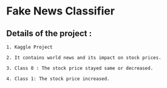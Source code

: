 # Fake News Classifier

## Details of the project :
    1. Kaggle Project

    2. It contains world news and its impact on stock prices.

    3. Class 0 : The stock price stayed same or decreased.

    4. Class 1: The stock price increased.